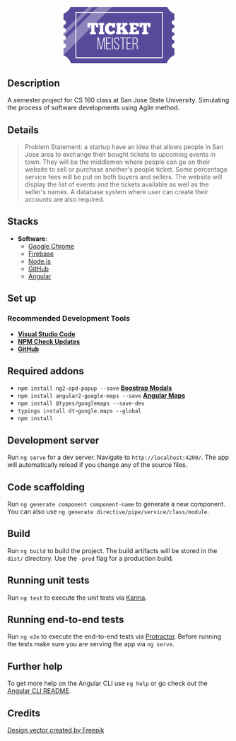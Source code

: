 <p align="center">
  <a href="https://github.com/shariqs/tickets" target="_blank">
    <img src="assets/main_logo_1.png" width="50%">
  </a>
</p>

## Description

A semester project for CS 160 class at San Jose State University. Simulating the process of software developments using Agile method. 

## Details
> Problem Statement: a startup have an idea that allows people in San Jose area to exchange their bought tickets to upcoming
> events in town. They will be the middlemen where people can go on their website to sell or purchase another's people ticket.
> Some percentage service fees will be put on both buyers and sellers. The website will display the list of events and the
> tickets available as well as the seller's names. A database system where user can create their accounts are also required. 

## Stacks

- **Software**:
  - [Google Chrome](https://www.google.com/chrome/)
  - [Firebase](https://firebase.google.com/)
  - [Node.js](https://nodejs.org/)
  - [GitHub](https://www.github.com/)
  - [Angular](https://angular.io/)
  
 ## Set up
 
 ### Recommended Development Tools

- [**Visual Studio Code**](https://code.visualstudio.com/)
- [**NPM Check Updates**](https://www.npmjs.com/package/npm-check-updates)
- [**GitHub**](https://desktop.github.com/)

## Required addons

 - `npm install ng2-opd-popup --save` [**Boostrap Modals**](https://www.npmjs.com/package/ng2-opd-popup)
 - `npm install angular2-google-maps --save` [**Angular Maps**](https://angular-maps.com/docs/getting-started.html)
 - `npm install @types/googlemaps --save-dev`
 - `typings install dt~google.maps --global`
 - `npm install`

## Development server

Run `ng serve` for a dev server. Navigate to `http://localhost:4200/`. The app will automatically reload if you change any of the source files.

## Code scaffolding

Run `ng generate component component-name` to generate a new component. You can also use `ng generate directive/pipe/service/class/module`.

## Build

Run `ng build` to build the project. The build artifacts will be stored in the `dist/` directory. Use the `-prod` flag for a production build.

## Running unit tests

Run `ng test` to execute the unit tests via [Karma](https://karma-runner.github.io).

## Running end-to-end tests

Run `ng e2e` to execute the end-to-end tests via [Protractor](http://www.protractortest.org/).
Before running the tests make sure you are serving the app via `ng serve`.

## Further help

To get more help on the Angular CLI use `ng help` or go check out the [Angular CLI README](https://github.com/angular/angular-cli/blob/master/README.md).

## Credits

<a href="http://www.freepik.com/free-photos-vectors/design">Design vector created by Freepik</a>
